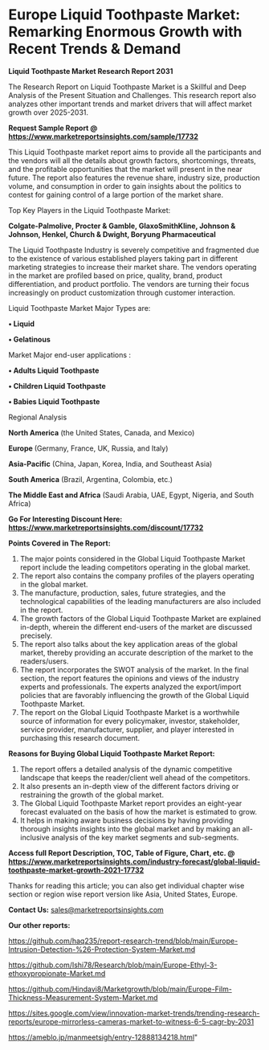  # Europe Liquid Toothpaste Market: Remarking Enormous Growth with Recent Trends & Demand

<strong>Liquid Toothpaste Market Research Report 2031</strong>

The Research Report on Liquid Toothpaste Market is a Skillful and Deep Analysis of the Present Situation and Challenges. This research report also analyzes other important trends and market drivers that will affect market growth over 2025-2031.

<strong>Request Sample Report @ <a href=https://www.marketreportsinsights.com/sample/17732>https://www.marketreportsinsights.com/sample/17732</a></strong>

This Liquid Toothpaste market report aims to provide all the participants and the vendors will all the details about growth factors, shortcomings, threats, and the profitable opportunities that the market will present in the near future. The report also features the revenue share, industry size, production volume, and consumption in order to gain insights about the politics to contest for gaining control of a large portion of the market share.

Top Key Players in the Liquid Toothpaste Market:

<strong>Colgate-Palmolive, Procter & Gamble, GlaxoSmithKline, Johnson & Johnson, Henkel, Church & Dwight, Boryung Pharmaceutical</strong>

The Liquid Toothpaste Industry is severely competitive and fragmented due to the existence of various established players taking part in different marketing strategies to increase their market share. The vendors operating in the market are profiled based on price, quality, brand, product differentiation, and product portfolio. The vendors are turning their focus increasingly on product customization through customer interaction.

Liquid Toothpaste Market Major Types are:

<strong>• Liquid

• Gelatinous</strong>

Market Major end-user applications :

<strong>• Adults Liquid Toothpaste

• Children Liquid Toothpaste

• Babies Liquid Toothpaste</strong>

Regional Analysis

</u><strong><b>North America</b></strong> (the United States, Canada, and Mexico)

<strong><b>Europe </b></strong>(Germany, France, UK, Russia, and Italy)

<strong><b>Asia-Pacific</b></strong> (China, Japan, Korea, India, and Southeast Asia)

<strong><b>South America</b></strong> (Brazil, Argentina, Colombia, etc.)

<strong><b>The Middle East and Africa</b></strong> (Saudi Arabia, UAE, Egypt, Nigeria, and South Africa)

<strong>Go For Interesting Discount Here: <a href=https://www.marketreportsinsights.com/discount/17732>https://www.marketreportsinsights.com/discount/17732</a></strong>

<strong>Points Covered in The Report:</strong>
<ol>
  <li>The major points considered in the Global Liquid Toothpaste Market report include the leading competitors operating in the global market.</li>
  <li>The report also contains the company profiles of the players operating in the global market.</li>
  <li>The manufacture, production, sales, future strategies, and the technological capabilities of the leading manufacturers are also included in the report.</li>
  <li>The growth factors of the Global Liquid Toothpaste Market are explained in-depth, wherein the different end-users of the market are discussed precisely.</li>
  <li>The report also talks about the key application areas of the global market, thereby providing an accurate description of the market to the readers/users.</li>
  <li>The report incorporates the SWOT analysis of the market. In the final section, the report features the opinions and views of the industry experts and professionals. The experts analyzed the export/import policies that are favorably influencing the growth of the Global Liquid Toothpaste Market.</li>
  <li>The report on the Global Liquid Toothpaste Market is a worthwhile source of information for every policymaker, investor, stakeholder, service provider, manufacturer, supplier, and player interested in purchasing this research document.</li>
</ol>
<strong>Reasons for Buying Global Liquid Toothpaste Market Report:</strong>

<ol>
  <li>The report offers a detailed analysis of the dynamic competitive landscape that keeps the reader/client well ahead of the competitors.</li>
  <li>It also presents an in-depth view of the different factors driving or restraining the growth of the global market.</li>
  <li>The Global Liquid Toothpaste Market report provides an eight-year forecast evaluated on the basis of how the market is estimated to grow.</li>
  <li>It helps in making aware business decisions by having providing thorough insights insights into the global market and by making an all-inclusive analysis of the key market segments and sub-segments.</li>
</ol>
<strong>Access full Report Description, TOC, Table of Figure, Chart, etc. @ <a href=https://www.marketreportsinsights.com/industry-forecast/global-liquid-toothpaste-market-growth-2021-17732>https://www.marketreportsinsights.com/industry-forecast/global-liquid-toothpaste-market-growth-2021-17732</a></strong>


Thanks for reading this article; you can also get individual chapter wise section or region wise report version like Asia, United States, Europe.

<strong>Contact Us:</strong>
sales@marketreportsinsights.com

<strong>Our other reports:</strong>

<a href=https://github.com/haq235/report-research-trend/blob/main/Europe-Intrusion-Detection-%26-Protection-System-Market.md>https://github.com/haq235/report-research-trend/blob/main/Europe-Intrusion-Detection-%26-Protection-System-Market.md</a>

<a href=https://github.com/Ishi78/Research/blob/main/Europe-Ethyl-3-ethoxypropionate-Market.md>https://github.com/Ishi78/Research/blob/main/Europe-Ethyl-3-ethoxypropionate-Market.md</a>

<a href=https://github.com/Hindavi8/Marketgrowth/blob/main/Europe-Film-Thickness-Measurement-System-Market.md>https://github.com/Hindavi8/Marketgrowth/blob/main/Europe-Film-Thickness-Measurement-System-Market.md</a>

<a href=https://sites.google.com/view/innovation-market-trends/trending-research-reports/europe-mirrorless-cameras-market-to-witness-6-5-cagr-by-2031>https://sites.google.com/view/innovation-market-trends/trending-research-reports/europe-mirrorless-cameras-market-to-witness-6-5-cagr-by-2031</a>

<a href=https://ameblo.jp/manmeetsigh/entry-12888134218.html>https://ameblo.jp/manmeetsigh/entry-12888134218.html</a>"
